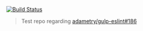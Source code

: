 [![Build Status](https://secure.travis-ci.org/mischah/gulp-eslint-issue-186.svg?branch=master)](https://travis-ci.org/mischah/gulp-eslint-issue-186)

> Test repo regarding [adametry/gulp-eslint#186](https://github.com/adametry/gulp-eslint/issues/186)
